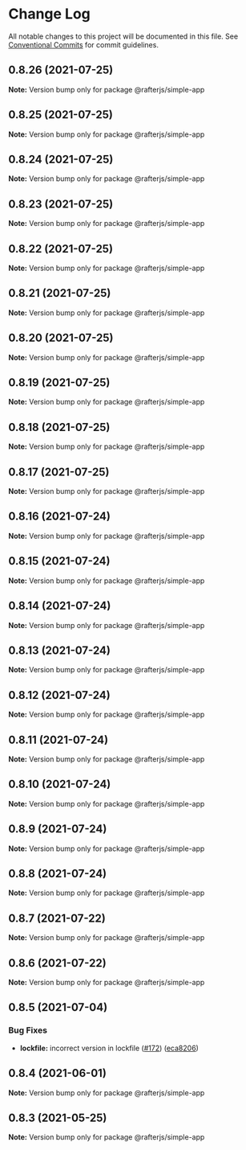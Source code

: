 # Change Log

All notable changes to this project will be documented in this file.
See [Conventional Commits](https://conventionalcommits.org) for commit guidelines.

## 0.8.26 (2021-07-25)

**Note:** Version bump only for package @rafterjs/simple-app





## 0.8.25 (2021-07-25)

**Note:** Version bump only for package @rafterjs/simple-app





## 0.8.24 (2021-07-25)

**Note:** Version bump only for package @rafterjs/simple-app





## 0.8.23 (2021-07-25)

**Note:** Version bump only for package @rafterjs/simple-app





## 0.8.22 (2021-07-25)

**Note:** Version bump only for package @rafterjs/simple-app





## 0.8.21 (2021-07-25)

**Note:** Version bump only for package @rafterjs/simple-app





## 0.8.20 (2021-07-25)

**Note:** Version bump only for package @rafterjs/simple-app





## 0.8.19 (2021-07-25)

**Note:** Version bump only for package @rafterjs/simple-app





## 0.8.18 (2021-07-25)

**Note:** Version bump only for package @rafterjs/simple-app





## 0.8.17 (2021-07-25)

**Note:** Version bump only for package @rafterjs/simple-app





## 0.8.16 (2021-07-24)

**Note:** Version bump only for package @rafterjs/simple-app





## 0.8.15 (2021-07-24)

**Note:** Version bump only for package @rafterjs/simple-app





## 0.8.14 (2021-07-24)

**Note:** Version bump only for package @rafterjs/simple-app





## 0.8.13 (2021-07-24)

**Note:** Version bump only for package @rafterjs/simple-app





## 0.8.12 (2021-07-24)

**Note:** Version bump only for package @rafterjs/simple-app





## 0.8.11 (2021-07-24)

**Note:** Version bump only for package @rafterjs/simple-app





## 0.8.10 (2021-07-24)

**Note:** Version bump only for package @rafterjs/simple-app





## 0.8.9 (2021-07-24)

**Note:** Version bump only for package @rafterjs/simple-app





## 0.8.8 (2021-07-24)

**Note:** Version bump only for package @rafterjs/simple-app





## 0.8.7 (2021-07-22)

**Note:** Version bump only for package @rafterjs/simple-app





## 0.8.6 (2021-07-22)

**Note:** Version bump only for package @rafterjs/simple-app





## 0.8.5 (2021-07-04)


### Bug Fixes

* **lockfile:** incorrect version in lockfile ([#172](https://github.com/rafterjs/rafter/issues/172)) ([eca8206](https://github.com/rafterjs/rafter/commit/eca820680574c45714a5cf56560b5f41a1553fa1))





## 0.8.4 (2021-06-01)

**Note:** Version bump only for package @rafterjs/simple-app

## 0.8.3 (2021-05-25)

**Note:** Version bump only for package @rafterjs/simple-app
